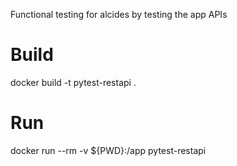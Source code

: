 Functional testing for alcides by testing the app APIs

# Build
docker build -t pytest-restapi .

# Run
docker run --rm -v ${PWD}:/app pytest-restapi